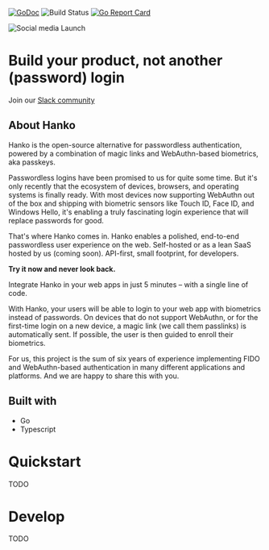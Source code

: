[![GoDoc](https://godoc.org/github.com/teamhanko/hanko?status.svg)](https://godoc.org/github.com/teamhanko/hanko)
![Build Status](https://github.com/teamhanko/hanko/workflows/Go/badge.svg)
[![Go Report Card](https://goreportcard.com/badge/github.com/teamhanko/hanko)](https://goreportcard.com/report/github.com/teamhanko/hanko)

![Social media Launch](https://user-images.githubusercontent.com/20115649/158687556-291e08f7-6b54-43e1-afe9-d780f19d6382.svg)

# Build your product, not another (password) login

Join our [Slack community](https://www.hanko.io/community)

## About Hanko
Hanko is the open-source alternative for passwordless authentication, powered by a combination of magic links and WebAuthn-based biometrics, aka passkeys.

Passwordless logins have been promised to us for quite some time. But it's only recently that the ecosystem of devices, browsers, and operating systems is finally ready. With most devices now supporting WebAuthn out of the box and shipping with biometric sensors like Touch ID, Face ID, and Windows Hello, it's enabling a truly fascinating login experience that will replace passwords for good.

That's where Hanko comes in. Hanko enables a polished, end-to-end passwordless user experience on the web. Self-hosted or as a lean SaaS hosted by us (coming soon). API-first, small footprint, for developers.

**Try it now and never look back.**

Integrate Hanko in your web apps in just 5 minutes – with a single line of code.

With Hanko, your users will be able to login to your web app with biometrics instead of passwords. On devices that do not support WebAuthn, or for the first-time login on a new device, a magic link (we call them passlinks) is automatically sent. If possible, the user is then guided to enroll their biometrics.

For us, this project is the sum of six years of experience implementing FIDO and WebAuthn-based authentication in many different applications and platforms. And we are happy to share this with you.

## Built with
- Go
- Typescript

# Quickstart
TODO

# Develop
TODO
